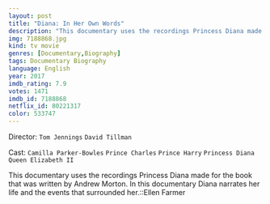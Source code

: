 ```yaml
---
layout: post
title: "Diana: In Her Own Words"
description: "This documentary uses the recordings Princess Diana made for the book that was written by Andrew Morton. In this documentary Diana narrates her life and the events that surrounded her.::Ellen Farmer.."
img: 7188868.jpg
kind: tv movie
genres: [Documentary,Biography]
tags: Documentary Biography 
language: English
year: 2017
imdb_rating: 7.9
votes: 1471
imdb_id: 7188868
netflix_id: 80221317
color: 533747
---
```

Director: `Tom Jennings` `David Tillman`  

Cast: `Camilla Parker-Bowles` `Prince Charles` `Prince Harry` `Princess Diana` `Queen Elizabeth II` 

This documentary uses the recordings Princess Diana made for the book that was written by Andrew Morton. In this documentary Diana narrates her life and the events that surrounded her.::Ellen Farmer